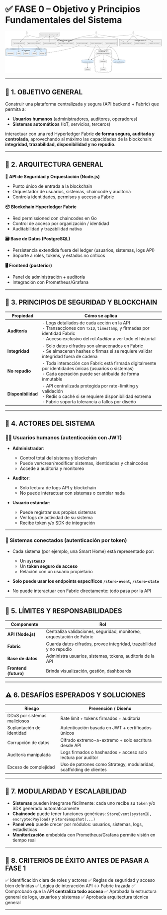 # ✅ FASE 0 – **Objetivo y Principios Fundamentales del Sistema**

![alt text](diagramas/f0_arquitectura.png)

---

## 🎯 1. OBJETIVO GENERAL

Construir una plataforma centralizada y segura (API backend + Fabric) que permita a:

* **Usuarios humanos** (administradores, auditores, operadores)
* **Sistemas automáticos** (IoT, servicios, terceros)

interactuar con una red Hyperledger Fabric **de forma segura, auditada y controlada**, aprovechando al máximo las capacidades de la blockchain: **integridad, trazabilidad, disponibilidad y no repudio**.

---

## 🧱 2. ARQUITECTURA GENERAL

**🔐 API de Seguridad y Orquestación (Node.js)**

* Punto único de entrada a la blockchain
* Orquestador de usuarios, sistemas, chaincode y auditoría
* Controla identidades, permisos y acceso a Fabric

**📦 Blockchain Hyperledger Fabric**

* Red permissioned con chaincodes en Go
* Control de acceso por organización / identidad
* Auditabilidad y trazabilidad nativa

**🗃 Base de Datos (PostgreSQL)**

* Persistencia extendida fuera del ledger (usuarios, sistemas, logs API)
* Soporte a roles, tokens, y estados no críticos

**🖥 Frontend (posterior)**

* Panel de administración + auditoría
* Integración con Prometheus/Grafana

---

## 🔐 3. PRINCIPIOS DE SEGURIDAD Y BLOCKCHAIN

| Propiedad          | Cómo se aplica                                                                                                                                                                         |
| ------------------ | -------------------------------------------------------------------------------------------------------------------------------------------------------------------------------------- |
| **Auditoría**      | - Logs detallados de cada acción en la API<br>- Transacciones con `TxID`, `timestamp`, y firmadas por identidad Fabric<br>- Acceso exclusivo del rol *Auditor* a ver todo el historial |
| **Integridad**     | - Solo datos cifrados son almacenados en Fabric<br>- Se almacenan hashes o firmas si se requiere validar integridad fuera de cadena                                                    |
| **No repudio**     | - Toda interacción con Fabric está firmada digitalmente por identidades únicas (usuarios o sistemas)<br>- Cada operación puede ser atribuida de forma inmutable                        |
| **Disponibilidad** | - API centralizada protegida por rate-limiting y validación<br>- Redis o caché si se requiere disponibilidad extrema<br>- Fabric soporta tolerancia a fallos por diseño                |

---

## 👥 4. ACTORES DEL SISTEMA

### 👨‍💼 Usuarios humanos (autenticación con JWT)

* **Administrador**:

  * Control total del sistema y blockchain
  * Puede ver/crear/modificar sistemas, identidades y chaincodes
  * Accede a auditoría y monitoreo

* **Auditor**:

  * Solo lectura de logs API y blockchain
  * No puede interactuar con sistemas o cambiar nada

* **Usuario estándar**:

  * Puede registrar sus propios sistemas
  * Ver logs de actividad de su sistema
  * Recibe token y/o SDK de integración

---

### 🤖 Sistemas conectados (autenticación por token)

* Cada sistema (por ejemplo, una Smart Home) está representado por:

  * Un **`systemID`**
  * Un **token seguro de acceso**
  * Relación con un usuario propietario

* **Solo puede usar los endpoints específicos `/store-event`, `/store-state`**

* No puede interactuar con Fabric directamente: todo pasa por la API

---

## 🧭 5. LÍMITES Y RESPONSABILIDADES

| Componente            | Rol                                                                   |
| --------------------- | --------------------------------------------------------------------- |
| **API (Node.js)**     | Centraliza validaciones, seguridad, monitoreo, orquestación de Fabric |
| **Fabric**            | Guarda datos cifrados, provee integridad, trazabilidad y no repudio   |
| **Base de datos**     | Administra usuarios, sistemas, tokens, auditoría de la API            |
| **Frontend (futuro)** | Brinda visualización, gestión, dashboards                             |

---

## ⚠️ 6. DESAFÍOS ESPERADOS Y SOLUCIONES

| Riesgo                       | Prevención / Diseño                                                 |
| ---------------------------- | ------------------------------------------------------------------- |
| DDoS por sistemas maliciosos | Rate limit + tokens firmados + auditoría                            |
| Suplantación de identidad    | Autenticación basada en JWT + certificados únicos                   |
| Corrupción de datos          | Cifrado extremo-a-extremo + solo escritura desde API                |
| Auditoría manipulada         | Logs firmados o hasheados + acceso solo lectura por auditor         |
| Exceso de complejidad        | Uso de patrones como Strategy, modularidad, scaffolding de clientes |

---

## 🧩 7. MODULARIDAD Y ESCALABILIDAD

* **Sistemas** pueden integrarse fácilmente: cada uno recibe su `token` y/o SDK generado automáticamente
* **Chaincode** puede tener funciones genéricas: `StoreEvent(systemID, encryptedPayload)` y `StoreSnapshot(...)`
* **Panel web** puede crecer por módulos: usuarios, sistemas, logs, estadísticas
* **Monitorización** embebida con Prometheus/Grafana permite visión en tiempo real

---

## 🛑 8. CRITERIOS DE ÉXITO ANTES DE PASAR A FASE 1

✅ Identificación clara de roles y actores
✅ Reglas de seguridad y acceso bien definidas
✅ Lógica de interacción API ↔ Fabric trazada
✅ Comprobado que la API **centraliza todo acceso**
✅ Aprobada la estructura general de logs, usuarios y sistemas
✅ Aprobada arquitectura técnica general

---

